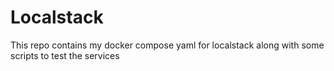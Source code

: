 # Localstack

This repo contains my docker compose yaml for localstack along with some scripts to test the services